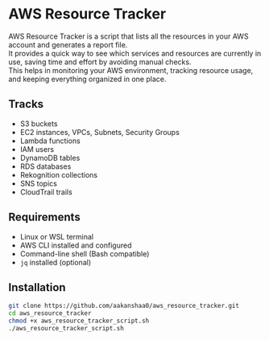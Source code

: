 # AWS Resource Tracker

AWS Resource Tracker is a script that lists all the resources in your AWS account and generates a report file.  
It provides a quick way to see which services and resources are currently in use, saving time and effort by avoiding manual checks.  
This helps in monitoring your AWS environment, tracking resource usage, and keeping everything organized in one place.

## Tracks

- S3 buckets  
- EC2 instances, VPCs, Subnets, Security Groups  
- Lambda functions  
- IAM users  
- DynamoDB tables  
- RDS databases  
- Rekognition collections  
- SNS topics  
- CloudTrail trails  

## Requirements

- Linux or WSL terminal  
- AWS CLI installed and configured  
- Command-line shell (Bash compatible)  
- `jq` installed (optional)  

## Installation

```bash
git clone https://github.com/aakanshaa0/aws_resource_tracker.git
cd aws_resource_tracker
chmod +x aws_resource_tracker_script.sh
./aws_resource_tracker_script.sh
